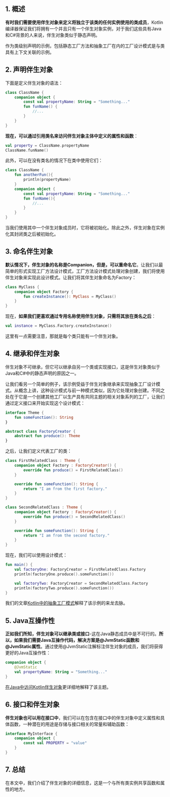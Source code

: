 ## 1. 概述

**有时我们需要使用伴生对象来定义将独立于该类的任何实例使用的类成员**，Kotlin编译器保证我们将拥有一个并且只有一个伴生对象实例，对于我们这些具有Java和C#背景的人来说，伴生对象类似于静态声明。

作为类级别声明的示例，包括静态工厂方法和抽象工厂在内的工厂设计模式是与类具有上下文关联的示例。

## 2. 声明伴生对象

下面是定义伴生对象的语法：

```kotlin
class ClassName {
    companion object {
        const val propertyName: String = "Something..."
        fun funName() {
            //...
        }
    }
}
```

**现在，可以通过引用类名来访问伴生对象主体中定义的属性和函数**：

```kotlin
val property = ClassName.propertyName
ClassName.funName()
```

此外，可以在没有类名的情况下在类中使用它们：

```kotlin
class ClassName {
    fun anotherFun(){
        println(propertyName)
    }
    companion object {
        const val propertyName: String = "Something..."
        fun funName(){
            //...
        }
    }
}
```

当我们使用其中一个伴生对象成员时，它将被初始化。除此之外，伴生对象在实例化其封闭类之后被初始化。

## 3. 命名伴生对象

**默认情况下，伴生对象的名称是Companion，但是，可以重命名它**。让我们以最简单的形式实现工厂方法设计模式，工厂方法设计模式处理对象创建，我们将使用伴生对象来实现此设计模式。让我们将其伴生对象命名为Factory：

```kotlin
class MyClass {
    companion object Factory {
        fun createInstance(): MyClass = MyClass()
    }
}
```

现在，**如果我们更喜欢通过专用名称使用伴生对象，只需将其放在类名之后**：

```kotlin
val instance = MyClass.Factory.createInstance()
```

这里有一点需要注意，那就是每个类只能有一个伴生对象。

## 4. 继承和伴生对象

伴生对象不可继承，但它可以继承自另一个类或实现接口，这是伴生对象类似于Java和C#中的静态声明的原因之一。

让我们看另一个简单的例子，该示例受益于伴生对象继承来实现抽象工厂设计模式。从概念上讲，这种设计模式与前一种模式类似，因为它处理对象创建。不同之处在于它是一个创建其他工厂以生产具有共同主题的相关对象系列的工厂，让我们通过定义接口来开始实现这个设计模式：

```kotlin
interface Theme {
    fun someFunction(): String
}

abstract class FactoryCreator {
    abstract fun produce(): Theme
}
```

之后，让我们定义代表工厂的类：

```kotlin
class FirstRelatedClass : Theme {
    companion object Factory : FactoryCreator() {
        override fun produce() = FirstRelatedClass()
    }

    override fun someFunction(): String {
        return "I am from the first factory."
    }
}

class SecondRelatedClass : Theme {
    companion object Factory : FactoryCreator() {
        override fun produce() = SecondRelatedClass()
    }

    override fun someFunction(): String {
        return "I am from the second factory."
    }
}

```

现在，我们可以使用设计模式：

```kotlin
fun main() {
    val factoryOne: FactoryCreator = FirstRelatedClass.Factory
    println(factoryOne.produce().someFunction())

    val factoryTwo: FactoryCreator = SecondRelatedClass.Factory
    println(factoryTwo.produce().someFunction())
}
```

我们的文章[Kotlin中的抽象工厂模式](https://www.baeldung.com/kotlin/abstract-factory-pattern)解释了该示例的来龙去脉。

## 5. Java互操作性

**正如我们所知，伴生对象可以继承类或接口**-这在Java静态成员中是不可行的。**所以，如果我们需要Java互操作代码，解决方案是@JvmStatic函数和@JvmStatic属性**。通过使用@JvmStatic注解标注伴生对象的成员，我们将获得更好的Java互操作性：

```kotlin
companion object {
    @JvmStatic
    val propertyName: String = "Something..."
}
```

[在Java中访问Kotlin伴生对象](https://www.baeldung.com/kotlin/companion-objects-in-java)更详细地解释了该主题。

## 6. 接口和伴生对象

**伴生对象也可以用在接口中**，我们可以在包含在接口中的伴生对象中定义属性和具体函数，一种潜在的用途是存储与接口相关的常量和辅助函数：

```kotlin
interface MyInterface {
    companion object {
        const val PROPERTY = "value"
    }
}
```

## 7. 总结

在本文中，我们介绍了伴生对象的详细信息，这是一个与所有类实例共享函数和属性的地方。